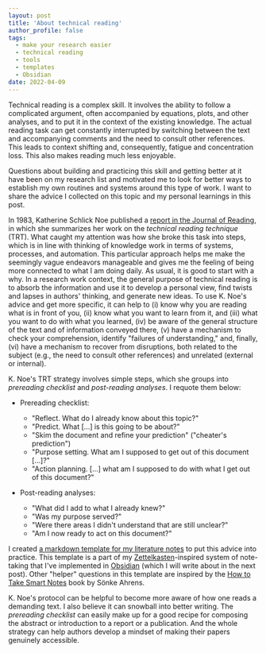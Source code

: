 ```yaml
---
layout: post
title: 'About technical reading'
author_profile: false
tags:
  - make your research easier
  - technical reading
  - tools
  - templates
  - Obsidian
date: 2022-04-09
---
```



Technical reading is a complex skill. It involves the ability to follow a complicated argument, often accompanied by equations, plots, and other analyses, and to put it in the context of the existing knowledge. The actual reading task can get constantly interrupted by switching between the text and accompanying comments and the need to consult other references. This leads to context shifting and, consequently, fatigue and concentration loss. This also makes reading much less enjoyable.

Questions about building and practicing this skill and getting better at it have been on my research list and motivated me to look for better ways to establish my own routines and systems around this type of work. I want to share the advice I collected on this topic and my personal learnings in this post.

In 1983, Katherine Schlick Noe published a [report in the Journal of Reading](https://www.jstor.org/stable/40029320), in which she summarizes her work on the *technical reading technique* (TRT). What caught my attention was how she broke this task into steps, which is in line with thinking of knowledge work in terms of systems, processes, and automation. This particular approach helps me make the seemingly vague endeavors manageable and gives me the feeling of being more connected to what I am doing daily. As usual, it is good to start with a why. In a research work context, the general purpose of technical reading is to absorb the information and use it to develop a personal view, find twists and lapses in authors' thinking, and generate new ideas. To use K. Noe's advice and get more specific, it can help to (i) know why you are reading what is in front of you, (ii) know what you want to learn from it, and (iii) what you want to do with what you learned, (iv) be aware of the general structure of the text and of information conveyed there, (v) have a mechanism to check your comprehension, identify "failures of understanding," and, finally, (vi) have a mechanism to recover from disruptions, both related to the subject (e.g., the need to consult other references) and unrelated (external or internal).

K. Noe's TRT strategy involves simple steps, which she groups into *prereading checklist* and *post-reading analyses*. I requote them below:

* Prereading checklist:

	* "Reflect. What do I already know about this topic?"
	* "Predict. What [...] is this going to be about?"
	* "Skim the document and refine your prediction" ("cheater's prediction")
	* "Purpose setting. What am I supposed to get out of this document [...]?"
	* "Action planning. [...] what am I supposed to do with what I get out of this document?"

* Post-reading analyses:

	* "What did I add to what I already knew?"
	* "Was my purpose served?"
	* "Were there areas I didn't understand that are still unclear?"
	* "Am I now ready to act on this document?"

I created [a markdown template for my literature notes](https://github.com/gosiao/myre_templates/blob/main/obsidian_zettelkasten_templates/template-lit.md) to put this advice into practice. This template is a part of my [Zettelkasten](https://en.wikipedia.org/wiki/Zettelkasten)-inspired system of note-taking that I've implemented in [Obsidian](https://obsidian.md/) (which I will write about in the next post). Other "helper" questions in this template are inspired by the [How to Take Smart Notes](https://www.goodreads.com/book/show/34507927-how-to-take-smart-notes) book by Sönke Ahrens.  

K. Noe's protocol can be helpful to become more aware of how one reads a demanding text. I also believe it can snowball into better writing. The *prereading checklist* can easily make up for a good recipe for composing the abstract or introduction to a report or a publication. And the whole strategy can help authors develop a mindset of making their papers genuinely accessible.








